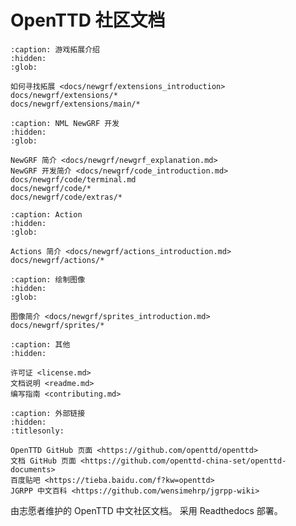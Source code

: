 # OpenTTD 社区文档

```{toctree}
:caption: 游戏拓展介绍
:hidden:
:glob:

如何寻找拓展 <docs/newgrf/extensions_introduction>
docs/newgrf/extensions/*
docs/newgrf/extensions/main/*
```

```{toctree}
:caption: NML NewGRF 开发
:hidden:
:glob:

NewGRF 简介 <docs/newgrf/newgrf_explanation.md>
NewGRF 开发简介 <docs/newgrf/code_introduction.md>
docs/newgrf/code/terminal.md
docs/newgrf/code/*
docs/newgrf/code/extras/*
```

```{toctree}
:caption: Action
:hidden:
:glob:

Actions 简介 <docs/newgrf/actions_introduction.md>
docs/newgrf/actions/*
```

```{toctree}
:caption: 绘制图像
:hidden:
:glob:

图像简介 <docs/newgrf/sprites_introduction.md>
docs/newgrf/sprites/*
```

```{toctree}
:caption: 其他
:hidden:

许可证 <license.md>
文档说明 <readme.md>
编写指南 <contributing.md>
```

```{toctree}
:caption: 外部链接
:hidden:
:titlesonly:

OpenTTD GitHub 页面 <https://github.com/openttd/openttd>
文档 GitHub 页面 <https://github.com/openttd-china-set/openttd-documents>
百度贴吧 <https://tieba.baidu.com/f?kw=openttd>
JGRPP 中文百科 <https://github.com/wensimehrp/jgrpp-wiki>
```

由志愿者维护的 OpenTTD 中文社区文档。
采用 Readthedocs 部署。
